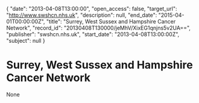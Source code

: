 {
  "date": "2013-04-08T13:00:00", 
  "open_access": false, 
  "target_url": "http://www.swshcn.nhs.uk", 
  "description": null, 
  "end_date": "2015-04-01T00:00:00Z", 
  "title": "Surrey, West Sussex and Hampshire Cancer Network", 
  "record_id": "20130408T130000/jeMhV/XixEG1qnjns5v2UA==", 
  "publisher": "swshcn.nhs.uk", 
  "start_date": "2013-04-08T13:00:00Z", 
  "subject": null
}

# Surrey, West Sussex and Hampshire Cancer Network

None